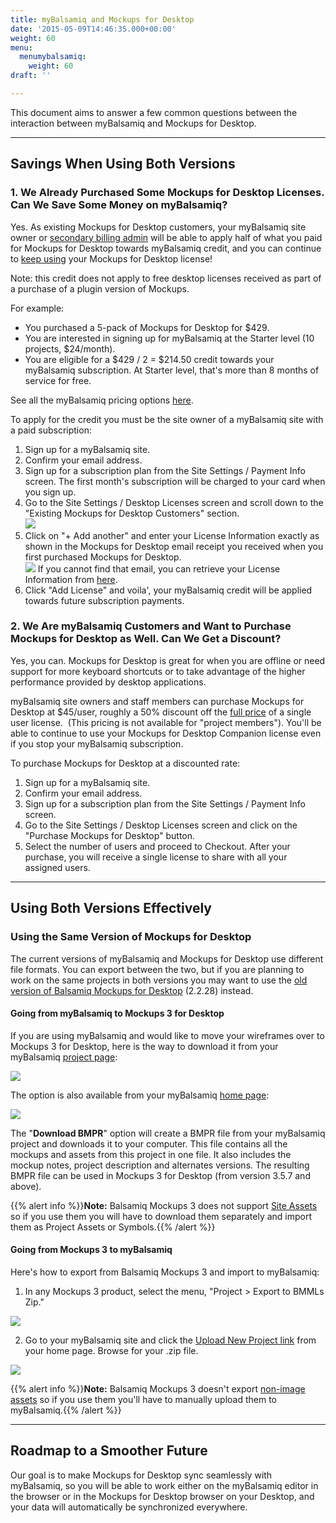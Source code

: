 ```yaml
---
title: myBalsamiq and Mockups for Desktop
date: '2015-05-09T14:46:35.000+00:00'
weight: 60
menu:
  menumybalsamiq:
    weight: 60
draft: ''

---
```


This document aims to answer a few common questions between the interaction between myBalsamiq and Mockups for Desktop.

* * *

## Savings When Using Both Versions

### 1\. We Already Purchased Some Mockups for Desktop Licenses. Can We Save Some Money on myBalsamiq?

Yes. As existing Mockups for Desktop customers, your myBalsamiq site owner or [secondary billing admin](https://docs.balsamiq.com/mybalsamiq/sitesettings/#4-designating-a-secondary-billing-administrator) will be able to apply half of what you paid for Mockups for Desktop towards myBalsamiq credit, and you can continue to [keep using](/sales/maintenance/#when-does-my-maintenance-start-and-end) your Mockups for Desktop license!

Note: this credit does not apply to free desktop licenses received as part of a purchase of a plugin version of Mockups.

For example:

*   You purchased a 5-pack of Mockups for Desktop for $429.
*   You are interested in signing up for myBalsamiq at the Starter level (10 projects, $24/month).
*   You are eligible for a $429 / 2 = $214.50 credit towards your myBalsamiq subscription. At Starter level, that's more than 8 months of service for free.

See all the myBalsamiq pricing options [here](https://balsamiq.com/buy/#myb).

To apply for the credit you must be the site owner of a myBalsamiq site with a paid subscription:

1.  Sign up for a myBalsamiq site.
2.  Confirm your email address.
3.  Sign up for a subscription plan from the Site Settings / Payment Info screen. The first month's subscription will be charged to your card when you sign up.
4.  Go to the Site Settings / Desktop Licenses screen and scroll down to the "Existing Mockups for Desktop Customers" section.  
    ![](https://media.balsamiq.com/img/support/docs/myb/apply1.png)
5.  Click on "+ Add another" and enter your License Information exactly as shown in the Mockups for Desktop email receipt you received when you first purchased Mockups for Desktop.  
    ![](https://media.balsamiq.com/img/support/docs/myb/apply2.png)
    If you cannot find that email, you can retrieve your License Information from [here](http://scripts.balsamiq.com/lostkey.php).
6.  Click "Add License" and voila', your myBalsamiq credit will be applied towards future subscription payments.

### 2\. We Are myBalsamiq Customers and Want to Purchase Mockups for Desktop as Well. Can We Get a Discount?

Yes, you can. Mockups for Desktop is great for when you are offline or need support for more keyboard shortcuts or to take advantage of the higher performance provided by desktop applications.

myBalsamiq site owners and staff members can purchase Mockups for Desktop at $45/user, roughly a 50% discount off the [full price](https://balsamiq.com/buy) of a single user license.  (This pricing is not available for "project members"). You'll be able to continue to use your Mockups for Desktop Companion license even if you stop your myBalsamiq subscription.

To purchase Mockups for Desktop at a discounted rate:

1.  Sign up for a myBalsamiq site.
2.  Confirm your email address.
3.  Sign up for a subscription plan from the Site Settings / Payment Info screen.
4.  Go to the Site Settings / Desktop Licenses screen and click on the "Purchase Mockups for Desktop" button.
5.  Select the number of users and proceed to Checkout. After your purchase, you will receive a single license to share with all your assigned users.

* * *

## Using Both Versions Effectively

### Using the Same Version of Mockups for Desktop

The current versions of myBalsamiq and Mockups for Desktop use different file formats. You can export between the two, but if you are planning to work on the same projects in both versions you may want to use the [old version of Balsamiq Mockups for Desktop](https://balsamiq.com/download/archives/?prefix=mockups-desktop/2.2.28/) (2.2.28) instead.

#### Going from myBalsamiq to Mockups 3 for Desktop

If you are using myBalsamiq and would like to move your wireframes over to Mockups 3 for Desktop, here is the way to download it from your myBalsamiq [project page](https://docs.balsamiq.com/mybalsamiq/project/):

![](//media.balsamiq.com/img/support/docs/myb/project-download-BMPR.png)

The option is also available from your myBalsamiq [home page](https://docs.balsamiq.com/mybalsamiq/home/):

![](//media.balsamiq.com/img/support/docs/myb/project-download-BMPR-home.png)

The "**Download BMPR**" option will create a BMPR file from your myBalsamiq project and downloads it to your computer. This file contains all the mockups and assets from this project in one file. It also includes the mockup notes, project description and alternates versions. The resulting BMPR file can be used in Mockups 3 for Desktop (from version 3.5.7 and above).

{{% alert info %}}**Note:** Balsamiq Mockups 3 does not support [Site Assets](https://docs.balsamiq.com/mybalsamiq/assets/) so if you use them you will have to download them separately and import them as Project Assets or Symbols.{{% /alert %}}

#### Going from Mockups 3 to myBalsamiq

Here's how to export from Balsamiq Mockups 3 and import to myBalsamiq:

1.  In any Mockups 3 product, select the menu, "Project > Export to BMMLs Zip."

![](//media.balsamiq.com/img/support/docs/m4d/b3/export-BMMLsZIP.png)

2.  Go to your myBalsamiq site and click the [Upload New Project link](https://docs.balsamiq.com/mybalsamiq/home/#uploading-and-downloading-projects) from your home page. Browse for your .zip file.

![](//media.balsamiq.com/img/support/docs/myb/uploadproject.png)

{{% alert info %}}**Note:** Balsamiq Mockups 3 doesn't export [non-image assets](https://docs.balsamiq.com/desktop/images/#adding-non-image-assets) so if you use them you'll have to manually upload them to myBalsamiq.{{% /alert %}}

* * *

## Roadmap to a Smoother Future

Our goal is to make Mockups for Desktop sync seamlessly with myBalsamiq, so you will be able to work either on the myBalsamiq editor in the browser or in the Mockups for Desktop browser on your Desktop, and your data will automatically be synchronized everywhere.
